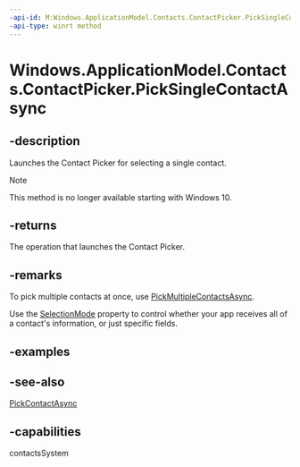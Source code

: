 ```yaml
---
-api-id: M:Windows.ApplicationModel.Contacts.ContactPicker.PickSingleContactAsync
-api-type: winrt method
---
```


<!-- Method syntax
public Windows.Foundation.IAsyncOperation<Windows.ApplicationModel.Contacts.ContactInformation> PickSingleContactAsync()
-->

# Windows.ApplicationModel.Contacts.ContactPicker.PickSingleContactAsync

## -description
Launches the Contact Picker for selecting a single contact.

> [!NOTE]
> This method is no longer available starting with Windows 10.

## -returns
The operation that launches the Contact Picker.

## -remarks
To pick multiple contacts at once, use [PickMultipleContactsAsync](contactpicker_pickmultiplecontactsasync_1630502573.md).

Use the [SelectionMode](contactpicker_selectionmode.md) property to control whether your app receives all of a contact's information, or just specific fields.

## -examples


## -see-also
[PickContactAsync](contactpicker_pickcontactasync_1323728873.md)
## -capabilities
contactsSystem

